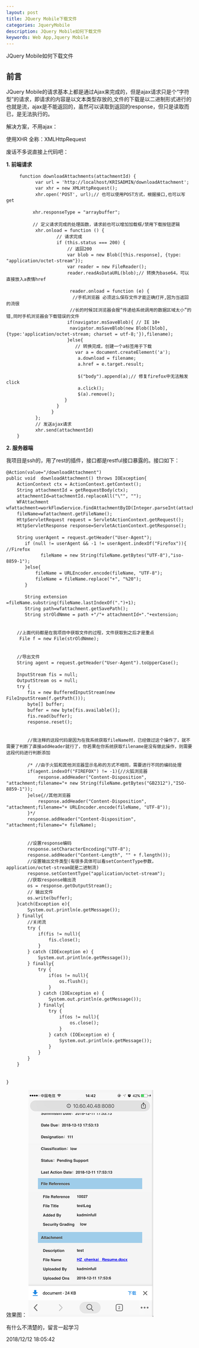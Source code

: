 ```yaml
---
layout: post
title: JQuery Mobile下载文件
categories: JqueryMobile
description: JQuery Mobile如何下载文件
keywords: Web App,Jquery Mobile
---
```

JQuery Mobile如何下载文件

## 前言
JQuery Mobile的请求基本上都是通过Ajax来完成的，但是ajax请求只是个“字符型”的请求，即请求的内容是以文本类型存放的,文件的下载是以二进制形式进行的也就是流，ajax是不能返回的，虽然可以读取到返回的response，但只是读取而已，是无法执行的。 

解决方案，不用ajax：


使用XHR 全称：XMLHttpRequest



废话不多说直接上代码吧：

**1. 前端请求**

         function downloadAttachments(attachmentId) {
    		   var url = 'http://localhost/KRISADMIN/downloadAttachment';
    		   var xhr = new XMLHttpRequest();
    		   xhr.open('POST', url);// 也可以使用POST方式，根据接口,也可以写get
    		  
			  xhr.responseType = "arraybuffer";
    		  
			  // 定义请求完成的处理函数，请求前也可以增加加载框/禁用下载按钮逻辑
    		   xhr.onload = function () {
		    		   // 请求完成
		    		   if (this.status === 200) {
			    		   // 返回200
			    		   var blob = new Blob([this.response], {type: "application/octet-stream"});
			    		   var reader = new FileReader();
			    		   reader.readAsDataURL(blob);// 转换为base64，可以直接放入a表情href
			    		   
							reader.onload = function (e) {
			    			 //手机浏览器 必须这么保存文件才能正确打开,因为当返回的流很
							//长的时候IE浏览器会报“传递给系统调用的数据区域太小”的错,同时手机浏览器会下载错误的文件
			    		   if(navigator.msSaveBlob){ // IE 10+ 
			    		   	navigator.msSaveBlob(new Blob([blob],{type:'application/octet-stream; charset = utf-8;'}),filename); 
			    		   }else{
			    			  // 转换完成，创建一个a标签用于下载
			    			  var a = document.createElement('a');
			    			   a.download = filename;
			    			   a.href = e.target.result;
			    			   
			    			   $("body").append(a);// 修复firefox中无法触发click
			    			   a.click();
			    			   $(a).remove();  
			    		  }
		    		   }
	    		     }
    		   };
    		   // 发送ajax请求
    		   xhr.send(attachmentId)
    	}

**2. 服务器端**

我项目是ssh的，用了rest的插件，接口都是restful接口暴露的。接口如下：

	@Action(value="/downloadAttachment")
	public void  downloadAttachment() throws IOException{
		ActionContext ctx = ActionContext.getContext();
		String attachmentId = getRequestBody(ctx);
		attachmentId=attachmentId.replaceAll("\"", "");
		WFAttachment wfattachment=workFlowService.findAttachmentByID(Integer.parseInt(attachmentId));
		fileName=wfattachment.getFileName();
		HttpServletRequest request = ServletActionContext.getRequest();
		HttpServletResponse response=ServletActionContext.getResponse();
		 
		String userAgent = request.getHeader("User-Agent");  
	       if (null != userAgent && -1 != userAgent.indexOf("Firefox")){ //Firefox  
	        	 fileName = new String(fileName.getBytes("UTF-8"),"iso-8859-1");     
	       }else{     
	    	   fileName = URLEncoder.encode(fileName, "UTF-8"); 
	    	   fileName = fileName.replace("+", "%20");
	       }
	       
		   String extension =fileName.substring(fileName.lastIndexOf(".")+1);
		   String path=wfattachment.getSavePath();
		   String strOldNmme = path +"/"+ attachmentId+"."+extension;
		 

		//上面代码都是在我项目中获取文件的过程，文件获取到之后才是重点
		 File f = new File(strOldNmme);
		 
		   
		//导出文件
		String agent = request.getHeader("User-Agent").toUpperCase();
		
		InputStream fis = null;
		OutputStream os = null;
		try {
		    fis = new BufferedInputStream(new FileInputStream(f.getPath()));
		    byte[] buffer;
		    buffer = new byte[fis.available()];
		    fis.read(buffer);
		    response.reset();
		   
			
			//我注释的这段代码是因为在我系统获取fileName时，已经做过这个操作了，就不需要了判断了直接addHeader就行了，你若果在你系统获取filename是没有做此操作，则需要这段代码进行判断添加
			
			/* //由于火狐和其他浏览器显示名称的方式不相同，需要进行不同的编码处理
		    if(agent.indexOf("FIREFOX") != -1){//火狐浏览器
		    	response.addHeader("Content-Disposition", "attachment;filename="+ new String(fileName.getBytes("GB2312"),"ISO-8859-1"));
		    }else{//其他浏览器
		    	response.addHeader("Content-Disposition", "attachment;filename="+ URLEncoder.encode(fileName, "UTF-8"));
		    }*/
		    response.addHeader("Content-Disposition", "attachment;filename="+ fileName);
		    

			//设置response编码
		    response.setCharacterEncoding("UTF-8");
		    response.addHeader("Content-Length", "" + f.length());
		    //设置输出文件类型(有很多具体可以看setContentType参数，application/octet-stream就是二进制流)  
		    response.setContentType("application/octet-stream");
		    //获取response输出流
		    os = response.getOutputStream();
		    // 输出文件
		    os.write(buffer);
		}catch(Exception e){
		    System.out.println(e.getMessage());
		} finally{
		    //关闭流
		    try {
		        if(fis != null){
		            fis.close();
		        }
		    } catch (IOException e) {
		        System.out.println(e.getMessage());
		    } finally{
		        try {
		            if(os != null){
		                os.flush();
		            }
		        } catch (IOException e) {
		            System.out.println(e.getMessage());
		        } finally{
		            try {
		                if(os != null){
		                    os.close();
		                }
		            } catch (IOException e) {
		                System.out.println(e.getMessage());
		            }
		        }
		    }
		}
		  
		 
	}

效果图：
![](/images/posts/jquerymobile/download-doc.png)

有什么不清楚的，留言一起学习

2018/12/12 18:05:42 
